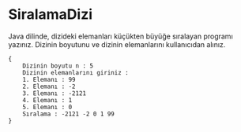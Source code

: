 # SiralamaDizi
Java dilinde, dizideki elemanları küçükten büyüğe sıralayan programı yazınız. Dizinin boyutunu ve dizinin elemanlarını kullanıcıdan alınız.
```
{
    Dizinin boyutu n : 5
    Dizinin elemanlarını giriniz :
    1. Elemanı : 99
    2. Elemanı : -2
    3. Elemanı : -2121
    4. Elemanı : 1
    5. Elemanı : 0
    Sıralama : -2121 -2 0 1 99
}

```